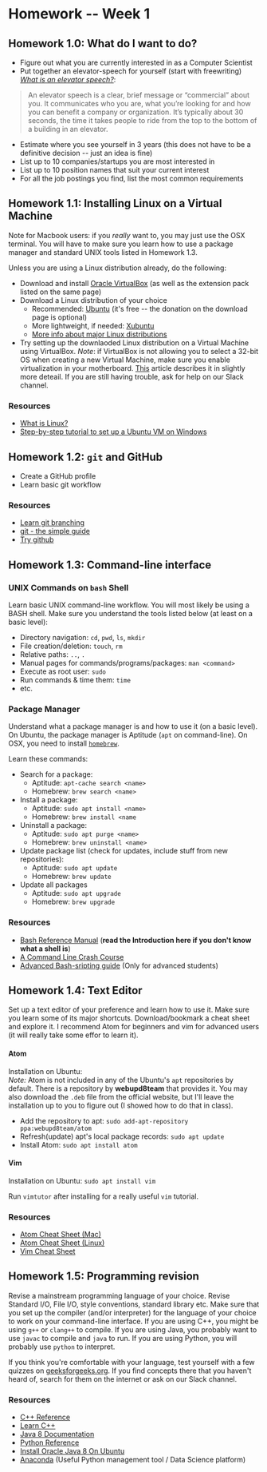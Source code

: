 # Homework -- Week 1

## Homework 1.0: What do I want to do?

* Figure out what you are currently interested in as a Computer Scientist
* Put together an elevator-speech for yourself (start with freewriting)  
[_What is an elevator speech?_][elev-speech]:
 > An elevator speech is a clear, brief message or “commercial” about you. It
 > communicates who you are, what you’re looking for and how you can benefit a
 > company or organization. It’s typically about 30 seconds, the time it takes
 > people to ride from the top to the bottom of a building in an elevator. 
* Estimate where you see yourself in 3 years (this does not have to be a
definitive decision -- just an idea is fine)
* List up to 10 companies/startups you are most interested in
* List up to 10 position names that suit your current interest
* For all the job postings you find, list the most common requirements

## Homework 1.1: Installing Linux on a Virtual Machine

Note for Macbook users: if you _really_ want to, you may just use the OSX
terminal. You will have to make sure you learn how to use a package manager and
standard UNIX tools listed in Homework 1.3.

Unless you are using a Linux distribution already, do the following:

* Download and install [Oracle VirtualBox][OVB] (as well as the extension pack
listed on the same page)
* Download a Linux distribution of your choice
    * Recommended: [Ubuntu][ubu] (it's free -- the donation on the download
    page is optional)
    * More lightweight, if needed: [Xubuntu][xubu]
    * [More info about major Linux distributions][linux-distros]
* Try setting up the downlaoded Linux distribution on a Virtual Machine using
VirtualBox. _Note_: if VirtualBox is not allowing you to select a 32-bit OS when
creating a new Virtual Machine, make sure you enable virtualization in your
motherboard. [This][vbox-64] article describes it in slightly more deteail. If
you are still having trouble, ask for help on our Slack channel.

### Resources

* [What is Linux?][what-linux]
* [Step-by-step tutorial to set up a Ubuntu VM on Windows][win-vm-tut]

## Homework 1.2: `git` and GitHub

* Create a GitHub profile
* Learn basic git workflow

### Resources

* [Learn git branching][git-branching]
* [git - the simple guide][git-simple]
* [Try github][try-git]

## Homework 1.3: Command-line interface

### UNIX Commands on `bash` Shell

Learn basic UNIX command-line workflow. You will most likely be using a BASH
shell. Make sure you understand the tools listed below (at least on a basic
level):
* Directory navigation: `cd`, `pwd`, `ls`, `mkdir`
* File creation/deletion: `touch`, `rm`
* Relative paths: `..`, `.`
* Manual pages for commands/programs/packages: `man <command>`
* Execute as root user: `sudo`
* Run commands & time them: `time`
* etc.

### Package Manager

Understand what a package manager is and how to use it (on a basic level). On
Ubuntu, the package manager is Aptitude (`apt` on command-line). On OSX, you
need to install [`homebrew`][homebrew].

Learn these commands:
* Search for a package:
    * Aptitude: `apt-cache search <name>`
    * Homebrew: `brew search <name>`
* Install a package:
    * Aptitude: `sudo apt install <name>`
    * Homebrew: `brew install <name`
* Uninstall a package:
    * Aptitude: `sudo apt purge <name>`
    * Homebrew: `brew uninstall <name>`
* Update package list (check for updates, include stuff from new repositories):
    * Aptitude: `sudo apt update`
    * Homebrew: `brew update`
* Update all packages
    * Aptitude: `sudo apt upgrade`
    * Homebrew: `brew upgrade`


### Resources

* [Bash Reference Manual][bash-ref] (**read the Introduction here if you don't
know what a shell is**)
* [A Command Line Crash Course][cli-crash-course]
* [Advanced Bash-sripting guide][tldp-abs] (Only for advanced students)

## Homework 1.4: Text Editor

Set up a text editor of your preference and learn how to use it. Make sure you
learn some of its major shortcuts. Download/bookmark a cheat sheet and explore
it. I recommend Atom for beginners and vim for advanced users (it will really
take some effor to learn it).

#### Atom

Installation on Ubuntu:  
 _Note:_ Atom is not included in any of the Ubuntu's `apt` repositories by
 default. There is a repository by **webupd8team** that provides it. You may
 also download the `.deb` file from the official website, but I'll leave the
 installation up to you to figure out (I showed how to do that in class).  
* Add the repository to apt: `sudo add-apt-repository ppa:webupd8team/atom`
* Refresh(update) apt's local package records: `sudo apt update`
* Install Atom: `sudo apt install atom`

#### Vim

Installation on Ubuntu: `sudo apt install vim`

Run `vimtutor` after installing for a really useful `vim` tutorial.

### Resources

* [Atom Cheat Sheet (Mac)][atom-cs-mac]
* [Atom Cheat Sheet (Linux)][atom-cs-linux]
* [Vim Cheat Sheet][vim-cs]

## Homework 1.5: Programming revision

Revise a mainstream programming language of your choice. Revise Standard I/O,
File I/O, style conventions, standard library etc. Make sure that you set up
the compiler (and/or interpreter) for the language of your choice to work on
your command-line interface. If you are using C++, you might be using `g++` or
`clang++` to compile. If you are using Java, you probably want to use `javac`
to compile and `java` to run. If you are using Python, you will probably use
`python` to interpret.

If you think you're comfortable with your language, test yourself with a few
quizzes on [geeksforgeeks.org][g4g]. If you find concepts there that you
haven't heard of, search for them on the internet or ask on our Slack channel.


### Resources

* [C++ Reference][cppref]
* [Learn C++][learncpp]
* [Java 8 Documentation][javaref]
* [Python Reference][py]
* [Install Oracle Java 8 On Ubuntu][oracle-ubuntu]
* [Anaconda][conda] (Useful Python management tool / Data Science platform)

[elev-speech]: http://sfp.ucdavis.edu/files/163926.pdf
[OVB]: https://www.virtualbox.org/wiki/Downloads
[ubu]: https://www.ubuntu.com/download/desktop
[xubu]: https://xubuntu.org/getxubuntu/
[linux-distros]: https://distrowatch.com/dwres.php?resource=major
[vbox-64]: http://www.fixedbyvonnie.com/2014/11/virtualbox-showing-32-bit-guest-versions-64-bit-host-os/
[what-linux]: https://www.linux.com/what-is-linux
[win-vm-tut]: https://www.lifewire.com/install-ubuntu-linux-windows-10-steps-2202108
[git-branching]: http://learngitbranching.js.org/
[git-simple]: http://rogerdudler.github.io/git-guide/
[try-git]: https://try.github.io/
[bash-ref]: https://www.gnu.org/software/bash/manual/html_node/index.html
[cli-crash-course]: https://learnpythonthehardway.org/book/appendixa.html
[tldp-abs]: http://www.tldp.org/LDP/abs/html/
[homebrew]: https://brew.sh/
[atom-cs-mac]: https://blog.bugsnag.com/atom-editor-cheat-sheet/
[atom-cs-linux]: https://github.com/zyzo/atom-cheatsheet
[vim-cs]: https://vim.rtorr.com/
[g4g]: http://www.geeksforgeeks.org/
[cppref]: http://en.cppreference.com/w/
[learncpp]: http://www.learncpp.com/
[javaref]: http://docs.oracle.com/javase/8/docs/
[py]: https://docs.python.org/
[oracle-ubuntu]: http://www.webupd8.org/2012/09/install-oracle-java-8-in-ubuntu-via-ppa.html
[conda]: https://www.continuum.io/Anaconda-Overview

